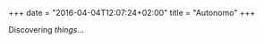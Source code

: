 +++
date = "2016-04-04T12:07:24+02:00"
title = "Autonomo"
+++

<div class="throbber fullscreen">Discovering <em>things</em>…</div>

